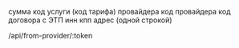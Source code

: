 сумма
код услуги (код тарифа) провайдера
код провайдера
код договора с ЭТП
инн
кпп
адрес (одной строкой)





/api/from-provider/:token
